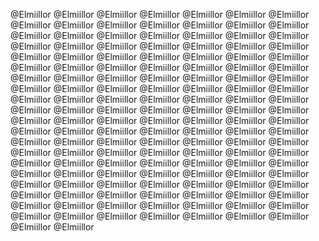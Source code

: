 @Elmiillor 
@Elmiillor 
@Elmiillor 
@Elmiillor 
@Elmiillor 
@Elmiillor 
@Elmiillor 
@Elmiillor 
@Elmiillor 
@Elmiillor 
@Elmiillor 
@Elmiillor 
@Elmiillor 
@Elmiillor 
@Elmiillor 
@Elmiillor 
@Elmiillor 
@Elmiillor 
@Elmiillor 
@Elmiillor 
@Elmiillor 
@Elmiillor 
@Elmiillor 
@Elmiillor 
@Elmiillor 
@Elmiillor 
@Elmiillor 
@Elmiillor 
@Elmiillor 
@Elmiillor 
@Elmiillor 
@Elmiillor 
@Elmiillor 
@Elmiillor 
@Elmiillor 
@Elmiillor 
@Elmiillor 
@Elmiillor 
@Elmiillor 
@Elmiillor 
@Elmiillor 
@Elmiillor 
@Elmiillor 
@Elmiillor 
@Elmiillor 
@Elmiillor 
@Elmiillor 
@Elmiillor 
@Elmiillor 
@Elmiillor 
@Elmiillor 
@Elmiillor 
@Elmiillor 
@Elmiillor 
@Elmiillor 
@Elmiillor 
@Elmiillor 
@Elmiillor 
@Elmiillor 
@Elmiillor 
@Elmiillor 
@Elmiillor 
@Elmiillor 
@Elmiillor 
@Elmiillor 
@Elmiillor 
@Elmiillor 
@Elmiillor 
@Elmiillor 
@Elmiillor 
@Elmiillor 
@Elmiillor 
@Elmiillor 
@Elmiillor 
@Elmiillor 
@Elmiillor 
@Elmiillor 
@Elmiillor 
@Elmiillor 
@Elmiillor 
@Elmiillor 
@Elmiillor 
@Elmiillor 
@Elmiillor 
@Elmiillor 
@Elmiillor 
@Elmiillor 
@Elmiillor 
@Elmiillor 
@Elmiillor 
@Elmiillor 
@Elmiillor 
@Elmiillor 
@Elmiillor 
@Elmiillor 
@Elmiillor 
@Elmiillor 
@Elmiillor 
@Elmiillor 
@Elmiillor 
@Elmiillor 
@Elmiillor 
@Elmiillor 
@Elmiillor 
@Elmiillor 
@Elmiillor 
@Elmiillor 
@Elmiillor 
@Elmiillor 
@Elmiillor 
@Elmiillor 
@Elmiillor 
@Elmiillor 
@Elmiillor 
@Elmiillor 
@Elmiillor 
@Elmiillor 
@Elmiillor 
@Elmiillor 
@Elmiillor 
@Elmiillor 
@Elmiillor 
@Elmiillor 
@Elmiillor 
@Elmiillor 
@Elmiillor 
@Elmiillor 
@Elmiillor 
@Elmiillor 
@Elmiillor 
@Elmiillor 
@Elmiillor 
@Elmiillor 
@Elmiillor 
@Elmiillor 
@Elmiillor 
@Elmiillor 
@Elmiillor 
@Elmiillor 
@Elmiillor 
@Elmiillor 
@Elmiillor 
